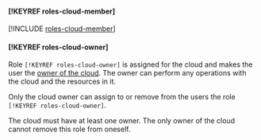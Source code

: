 #### [!KEYREF roles-cloud-member]

[!INCLUDE [roles-cloud-member](roles-cloud-member.md)]

#### [!KEYREF roles-cloud-owner]

Role `[!KEYREF roles-cloud-owner]` is assigned for the cloud and makes the user the [owner of the cloud](../resource-manager/concepts/resources-hierarchy.md#owner). The owner can perform any operations with the cloud and the resources in it.

Only the cloud owner can assign to or remove from the users the role `[!KEYREF roles-cloud-owner]`.

The cloud must have at least one owner. The only owner of the cloud cannot remove this role from oneself.

